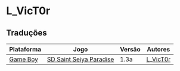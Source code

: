 # L_VicT0r

## Traduções

| Plataforma | Jogo | Versão | Autores |
| ----------- | ----------- | ----------- | ----------- |
| [Game Boy](../../traducoes/game-boy/) | [SD Saint Seiya Paradise](../../traducoes/game-boy/sd-saint-seiya-paradise_l_vict0r/) | 1.3a | [L\_VicT0r](../../autores/l_vict0r/) |